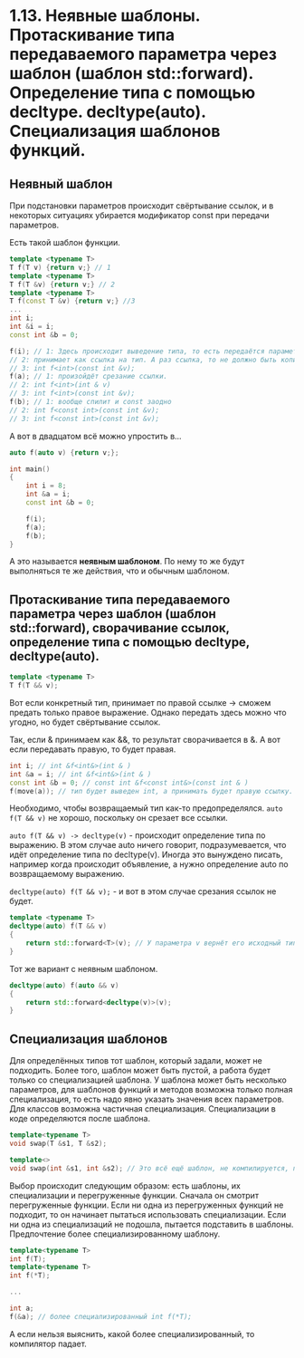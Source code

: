 # 1.13. Неявные шаблоны. Протаскивание типа передаваемого параметра через шаблон (шаблон std::forward). Определение типа с помощью decltype. decltype(auto). Специализация шаблонов функций.

## Неявный шаблон

При подстановки параметров происходит свёртывание ссылок, и в некоторых ситуациях убирается модификатор const при передачи параметров. 

Есть такой шаблон функции.

```cpp
template <typename T>
T f(T v) {return v;} // 1
template <typename T>
T f(T &v) {return v;} // 2
template <typename T>
T f(const T &v) {return v;} //3
...
int i;
int &i = i;
const int &b = 0;

f(i); // 1: Здесь происходит выведение типа, то есть передаётся параметр типа int, логично что T будет выведен как int. 
// 2: принимает как ссылка на тип. А раз ссылка, то не должно быть копирование int f<int>(int & v);
// 3: int f<int>(const int &v);
f(a); // 1: произойдёт срезание ссылки.
// 2: int f<int>(int & v)
// 3: int f<int>(const int &v);
f(b); // 1: вообще спилит и const заодно
// 2: int f<const int>(const int &v);
// 3: int f<const int>(const int &v);
```

А вот в двадцатом всё можно упростить в...

```cpp
auto f(auto v) {return v;};

int main()
{
    int i = 8;
    int &a = i;
    const int &b = 0;

    f(i);
    f(a);
    f(b);
}
```

А это называется **неявным шаблоном**. По нему то же будут выполняться те же действия, что и обычным шаблоном. 

## Протаскивание типа передаваемого параметра через шаблон (шаблон std::forward), сворачивание ссылок, определение типа с помощью decltype, decltype(auto).

```cpp
template <typename T>
T f(T && v);
```

Вот если конкретный тип, принимает по правой ссылке -> сможем предать только правое выражение. Однако передать здесь можно что угодно, но будет свёртывание ссылок.

Так, если & принимаем как &&, то результат сворачивается в &. А вот если передавать правую, то будет правая. 

```cpp
int i; // int &f<int&>(int & )
int &a = i; // int &f<int&>(int & )
const int &b = 0; // const int &f<const int&>(const int & )
f(move(a)); // тип будет выведен int, а принимать будет правую ссылку. А хочется получить int&& в конце...
```

Необходимо, чтобы возвращаемый тип как-то предопределялся. `auto f(T && v)`  не хорошо, поскольку он срезает все ссылки.

`auto f(T && v) -> decltype(v)` - происходит определение типа по выражению. В этом случае auto ничего говорит, подразумевается, что идёт определение типа по decltype(v). Иногда это вынуждено писать, например когда происходит объявление, а нужно определение auto по возвращаемому выражению. 

`decltype(auto) f(T && v);` - и вот в этом случае срезания ссылок не будет.

```cpp
template <typename T>
decltype(auto) f(T && v)
{
    return std::forward<T>(v); // У параметра v вернёт его исходный тип. Вот была правая ссылка и вернётся правая ссылка.
}
```

Тот же вариант с неявным шаблоном.

```cpp
decltype(auto) f(auto && v)
{
    return std::forward<decltype(v)>(v); 
}
```

## Специализация шаблонов

Для определённых типов тот шаблон, который задали, может не подходить. Более того, шаблон может быть пустой, а работа будет только со специализацией шаблона. У шаблона может быть несколько параметров, для шаблонов функций и методов возможна только полная специализация, то есть надо явно указать значения всех параметров. Для классов возможна частичная специализация. Специализации в коде определяются после шаблона.

```cpp
template<typename T>
void swap(T &s1, T &s2);

template<>
void swap(int &s1, int &s2); // Это всё ещё шаблон, не компилируется, проверка только на синтаксис.
```

Выбор происходит следующим образом: есть шаблоны, их специализации и перегруженные функции. Сначала он смотрит перегруженные функции. Если ни одна из перегруженных функций не подходит, то он начинает пытаться использовать специализации. Если ни одна из специализаций не подошла, пытается подставить в шаблоны. Предпочтение более специализированному шаблону. 

```cpp
template<typename T>
int f(T);
template<typename T>
int f(*T); 

...

int a;
f(&a); // более специализированный int f(*T);
```

А если нельзя выяснить, какой более специализированный, то компилятор падает.